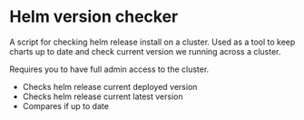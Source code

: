 # Helm version checker

A script for checking helm release install on a cluster.
Used as a tool to keep charts up to date and check current version we running across a cluster.

Requires you to have full admin access to the cluster.

- Checks helm release current deployed version
- Checks helm release current latest version
- Compares if up to date